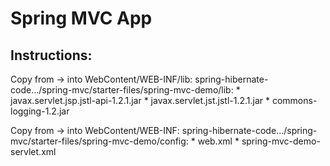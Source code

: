 # Spring MVC App

## Instructions:
Copy from -> into WebContent/WEB-INF/lib:
spring-hibernate-code.../spring-mvc/starter-files/spring-mvc-demo/lib:
      * javax.servlet.jsp.jstl-api-1.2.1.jar
      * javax.servlet.jst.jstl-1.2.1.jar
      * commons-logging-1.2.jar

Copy from -> into WebContent/WEB-INF:
spring-hibernate-code.../spring-mvc/starter-files/spring-mvc-demo/config:
      * web.xml
      * spring-mvc-demo-servlet.xml
